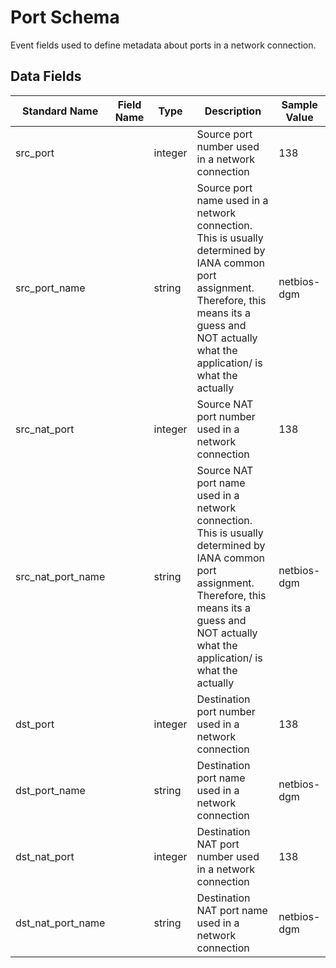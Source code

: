 # Port Schema
Event fields used to define metadata about ports in a network connection.

## Data Fields
|Standard Name|Field Name|Type|Description|Sample Value|
|---|---|---|---|---|
|src_port||integer|Source port number used in a network connection|138|
|src_port_name||string|Source port name used in a network connection. This is usually determined by IANA common port assignment. Therefore, this means its a guess and NOT actually what the application/ is what the actually|netbios-dgm|
|src_nat_port||integer|Source NAT port number used in a network connection|138|
|src_nat_port_name||string|Source NAT port name used in a network connection. This is usually determined by IANA common port assignment. Therefore, this means its a guess and NOT actually what the application/ is what the actually|netbios-dgm|
|dst_port||integer|Destination port number used in a network connection|138|
|dst_port_name||string|Destination port name used in a network connection|netbios-dgm|
|dst_nat_port||integer|Destination NAT port number used in a network connection|138|
|dst_nat_port_name||string|Destination NAT port name used in a network connection|netbios-dgm|